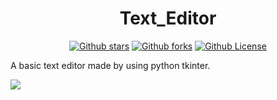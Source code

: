 <h1 align="center">Text_Editor</h1>

<div align="center">
<a href="https://github.com/Himanshu3tech/Text_Editor/stargazers"><img alt="Github stars" src="https://img.shields.io/github/stars/Himanshu3tech/Text_Editor"></a>
<a href="https://github.com/Himanshu3tech/Text_Editor/network"><img alt="Github forks" src="https://img.shields.io/github/forks/Himanshu3tech/Text_Editor"></a>
<a href="https://github.com/Himanshu3tech/Text_Editor/blob/master/LICENSE"><img alt="Github License" src="https://img.shields.io/github/license/Himanshu3tech/Text_Editor"></a>
</div>

A basic text editor made by using python tkinter.

<img src="https://raw.githubusercontent.com/shibi391/Text_Editor/master/1.ico">